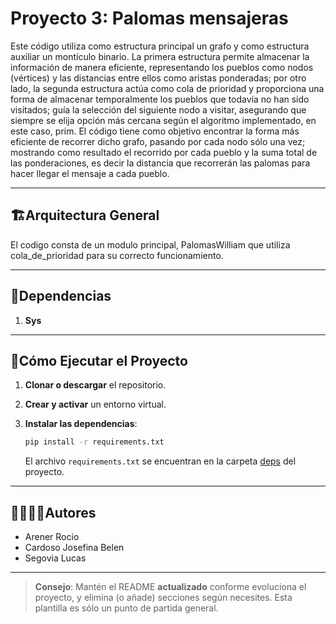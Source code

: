 # Proyecto 3: Palomas mensajeras

Este código utiliza como estructura principal un grafo y como estructura auxiliar un montículo binario. La primera estructura permite almacenar la información de manera eficiente, representando los pueblos como nodos (vértices) y las distancias entre ellos como aristas ponderadas; por otro lado, la segunda estructura actúa como cola de prioridad y proporciona una forma de almacenar temporalmente los pueblos que todavía no han sido visitados; guía la selección del siguiente nodo a visitar, asegurando que siempre se elija opción más cercana según el  algoritmo implementado, en este caso, prim.
El código  tiene  como objetivo encontrar la forma más eficiente de recorrer dicho grafo, pasando por cada nodo sólo una vez; mostrando como resultado el recorrido por cada pueblo y la suma total de las ponderaciones, es decir la distancia que recorrerán las palomas para hacer llegar el mensaje a cada pueblo.


---
## 🏗Arquitectura General

El codigo consta de un modulo principal, PalomasWilliam que utiliza cola_de_prioridad para su correcto funcionamiento.

---
## 📑Dependencias

1. **Sys**

---
## 🚀Cómo Ejecutar el Proyecto
1. **Clonar o descargar** el repositorio.

2. **Crear y activar** un entorno virtual.

3. **Instalar las dependencias**:
   ```bash
   pip install -r requirements.txt
   ```
   El archivo `requirements.txt` se encuentran en la carpeta [deps](./deps) del proyecto.

---
## 🙎‍♀️🙎‍♂️Autores

- Arener Rocio
- Cardoso Josefina Belen
- Segovia Lucas

---

> **Consejo**: Mantén el README **actualizado** conforme evoluciona el proyecto, y elimina (o añade) secciones según necesites. Esta plantilla es sólo un punto de partida general.
